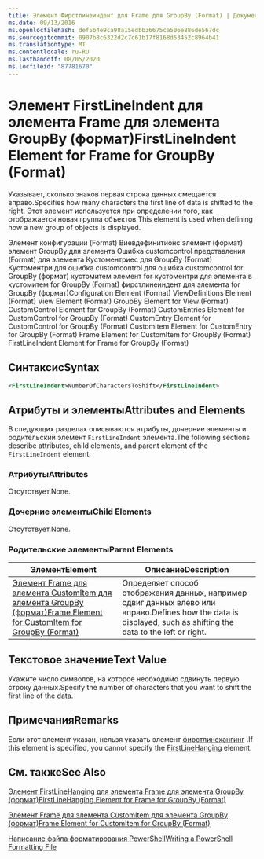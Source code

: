 ```yaml
---
title: Элемент Фирстлинеиндент для Frame для GroupBy (Format) | Документация Майкрософт
ms.date: 09/13/2016
ms.openlocfilehash: def5b4e9ca98a15edbb36675ca506e886de567dc
ms.sourcegitcommit: 0907b8c6322d2c7c61b17f8168d53452c8964b41
ms.translationtype: MT
ms.contentlocale: ru-RU
ms.lasthandoff: 08/05/2020
ms.locfileid: "87781670"
---
```

# <a name="firstlineindent-element-for-frame-for-groupby-format"></a><span data-ttu-id="1fe85-102">Элемент FirstLineIndent для элемента Frame для элемента GroupBy (формат)</span><span class="sxs-lookup"><span data-stu-id="1fe85-102">FirstLineIndent Element for Frame for GroupBy (Format)</span></span>

<span data-ttu-id="1fe85-103">Указывает, сколько знаков первая строка данных смещается вправо.</span><span class="sxs-lookup"><span data-stu-id="1fe85-103">Specifies how many characters the first line of data is shifted to the right.</span></span> <span data-ttu-id="1fe85-104">Этот элемент используется при определении того, как отображается новая группа объектов.</span><span class="sxs-lookup"><span data-stu-id="1fe85-104">This element is used when defining how a new group of objects is displayed.</span></span>

<span data-ttu-id="1fe85-105">Элемент конфигурации (Format) Виевдефинитионс элемент (формат) элемент GroupBy для элемента Ошибка customcontrol представления (Format) для элемента Кустоментриес для GroupBy (Format) Кустоментри для ошибка customcontrol для ошибка customcontrol for GroupBy (формат) кустомитем элемент for кустоментри для элемента в кустомитем for GroupBy (Format) фирстлинеиндент для элемента for GroupBy (формат)</span><span class="sxs-lookup"><span data-stu-id="1fe85-105">Configuration Element (Format) ViewDefinitions Element (Format) View Element (Format) GroupBy Element for View (Format) CustomControl Element for GroupBy (Format) CustomEntries Element for CustomControl for GroupBy (Format) CustomEntry Element for CustomControl for GroupBy (Format) CustomItem Element for CustomEntry for GroupBy (Format) Frame Element for CustomItem for GroupBy (Format) FirstLineIndent Element for Frame for GroupBy (Format)</span></span>

## <a name="syntax"></a><span data-ttu-id="1fe85-106">Синтаксис</span><span class="sxs-lookup"><span data-stu-id="1fe85-106">Syntax</span></span>

```xml
<FirstLineIndent>NumberOfCharactersToShift</FirstLineIndent>
```

## <a name="attributes-and-elements"></a><span data-ttu-id="1fe85-107">Атрибуты и элементы</span><span class="sxs-lookup"><span data-stu-id="1fe85-107">Attributes and Elements</span></span>

<span data-ttu-id="1fe85-108">В следующих разделах описываются атрибуты, дочерние элементы и родительский элемент `FirstLineIndent` элемента.</span><span class="sxs-lookup"><span data-stu-id="1fe85-108">The following sections describe attributes, child elements, and parent element of the `FirstLineIndent` element.</span></span>

### <a name="attributes"></a><span data-ttu-id="1fe85-109">Атрибуты</span><span class="sxs-lookup"><span data-stu-id="1fe85-109">Attributes</span></span>

<span data-ttu-id="1fe85-110">Отсутствует.</span><span class="sxs-lookup"><span data-stu-id="1fe85-110">None.</span></span>

### <a name="child-elements"></a><span data-ttu-id="1fe85-111">Дочерние элементы</span><span class="sxs-lookup"><span data-stu-id="1fe85-111">Child Elements</span></span>

<span data-ttu-id="1fe85-112">Отсутствует.</span><span class="sxs-lookup"><span data-stu-id="1fe85-112">None.</span></span>

### <a name="parent-elements"></a><span data-ttu-id="1fe85-113">Родительские элементы</span><span class="sxs-lookup"><span data-stu-id="1fe85-113">Parent Elements</span></span>

|<span data-ttu-id="1fe85-114">Элемент</span><span class="sxs-lookup"><span data-stu-id="1fe85-114">Element</span></span>|<span data-ttu-id="1fe85-115">Описание</span><span class="sxs-lookup"><span data-stu-id="1fe85-115">Description</span></span>|
|-------------|-----------------|
|[<span data-ttu-id="1fe85-116">Элемент Frame для элемента CustomItem для элемента GroupBy (формат)</span><span class="sxs-lookup"><span data-stu-id="1fe85-116">Frame Element for CustomItem for GroupBy (Format)</span></span>](./frame-element-for-customitem-for-groupby-format.md)|<span data-ttu-id="1fe85-117">Определяет способ отображения данных, например сдвиг данных влево или вправо.</span><span class="sxs-lookup"><span data-stu-id="1fe85-117">Defines how the data is displayed, such as shifting the data to the left or right.</span></span>|

## <a name="text-value"></a><span data-ttu-id="1fe85-118">Текстовое значение</span><span class="sxs-lookup"><span data-stu-id="1fe85-118">Text Value</span></span>

<span data-ttu-id="1fe85-119">Укажите число символов, на которое необходимо сдвинуть первую строку данных.</span><span class="sxs-lookup"><span data-stu-id="1fe85-119">Specify the number of characters that you want to shift the first line of the data.</span></span>

## <a name="remarks"></a><span data-ttu-id="1fe85-120">Примечания</span><span class="sxs-lookup"><span data-stu-id="1fe85-120">Remarks</span></span>

<span data-ttu-id="1fe85-121">Если этот элемент указан, нельзя указать элемент [фирстлинехангинг](./firstlinehanging-element-for-frame-for-groupby-format.md) .</span><span class="sxs-lookup"><span data-stu-id="1fe85-121">If this element is specified, you cannot specify the [FirstLineHanging](./firstlinehanging-element-for-frame-for-groupby-format.md) element.</span></span>

## <a name="see-also"></a><span data-ttu-id="1fe85-122">См. также</span><span class="sxs-lookup"><span data-stu-id="1fe85-122">See Also</span></span>

[<span data-ttu-id="1fe85-123">Элемент FirstLineHanging для элемента Frame для элемента GroupBy (формат)</span><span class="sxs-lookup"><span data-stu-id="1fe85-123">FirstLineHanging Element for Frame for GroupBy (Format)</span></span>](./firstlinehanging-element-for-frame-for-groupby-format.md)

[<span data-ttu-id="1fe85-124">Элемент Frame для элемента CustomItem для элемента GroupBy (формат)</span><span class="sxs-lookup"><span data-stu-id="1fe85-124">Frame Element for CustomItem for GroupBy (Format)</span></span>](./frame-element-for-customitem-for-groupby-format.md)

[<span data-ttu-id="1fe85-125">Написание файла форматирования PowerShell</span><span class="sxs-lookup"><span data-stu-id="1fe85-125">Writing a PowerShell Formatting File</span></span>](./writing-a-powershell-formatting-file.md)

